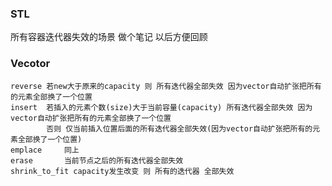 ### STL
所有容器迭代器失效的场景 做个笔记 以后方便回顾


### Vecotor
	reverse 若new大于原来的capacity 则 所有迭代器全部失效 因为vector自动扩张把所有的元素全部换了一个位置
	insert  若插入的元素个数(size)大于当前容量(capacity) 所有迭代器全部失效 因为vector自动扩张把所有的元素全部换了一个位置 
			否则 仅当前插入位置后面的所有迭代器全部失效(因为vector自动扩张把所有的元素全部换了一个位置)
	emplace     同上
	erase       当前节点之后的所有迭代器全部失效
	shrink_to_fit capacity发生改变 则 所有的迭代器 全部失效
	
